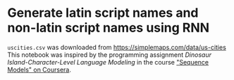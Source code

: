 # Generate latin script names and non-latin script names using RNN

`uscities.csv` was downloaded from https://simplemaps.com/data/us-cities
This notebook was inspired by the programming assignment *Dinosaur Island-Character-Level Language Modeling* in the course ["Sequence Models" on Coursera](https://www.coursera.org/learn/nlp-sequence-models).
